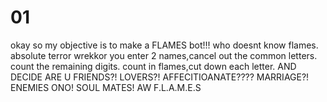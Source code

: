 # 01

okay so my objective is to make a FLAMES bot!!!
who doesnt know flames.
absolute terror wrekkor
you enter 2 names,cancel out the common letters. count the remaining digits. 
count in flames,cut down each letter. AND DECIDE ARE U 
FRIENDS?!
LOVERS?!
AFFECITIOANATE????
MARRIAGE?!
ENEMIES ONO!
SOUL MATES! AW
 F.L.A.M.E.S
 

